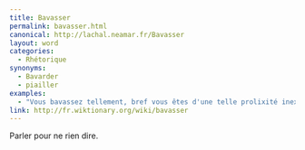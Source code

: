 ```yaml
---
title: Bavasser
permalink: bavasser.html
canonical: http://lachal.neamar.fr/Bavasser
layout: word
categories:
  - Rhétorique
synonyms:
  - Bavarder
  - piailler
examples:
  - "Vous bavassez tellement, bref vous êtes d'une telle prolixité inextinguible que je me vois forcé d'avancer dans le programme."
link: http://fr.wiktionary.org/wiki/bavasser
---
```


Parler pour ne rien dire.

